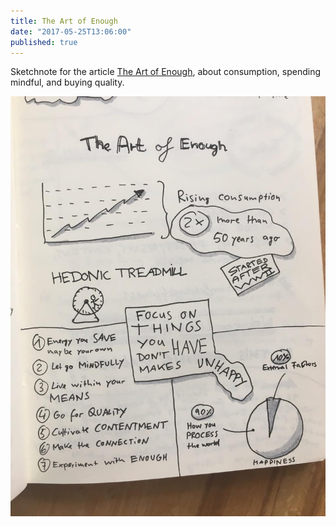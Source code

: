 ```yaml
---
title: The Art of Enough
date: "2017-05-25T13:06:00"
published: true
---
```


<div>

Sketchnote for the article [The Art of Enough](https://experiencelife.com/article/the-art-of-enough/), about consumption, spending mindful, and buying quality.

</div>

![The Art of Enough](1.jpg)
